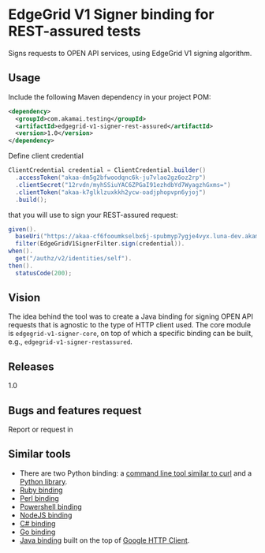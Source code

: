# EdgeGrid V1 Signer binding for REST-assured tests

Signs requests to OPEN API services, using EdgeGrid V1 signing algorithm.

## Usage

Include the following Maven dependency in your project POM:

```xml
<dependency>
  <groupId>com.akamai.testing</groupId>
  <artifactId>edgegrid-v1-signer-rest-assured</artifactId>
  <version>1.0</version>
</dependency>
```

Define client credential

```java
ClientCredential credential = ClientCredential.builder()
  .accessToken("akaa-dm5g2bfwoodqnc6k-ju7vlao2gz6oz2rp")
  .clientSecret("12rvdn/myhSSiuYAC6ZPGaI91ezhdbYd7WyagzhGxms=")
  .clientToken("akaa-k7glklzuxkkh2ycw-oadjphopvpn6yjoj")
  .build();
```      
that you will use to sign your REST-assured request:
```java
given().
  baseUri("https://akaa-cf6fooumkselbx6j-spubmyp7ygje4vyx.luna-dev.akamaiapis.net").
  filter(EdgeGridV1SignerFilter.sign(credential)).
when().
  get("/authz/v2/identities/self").
then().
  statusCode(200);
```

## Vision

The idea behind the tool was to create a Java binding for signing OPEN API requests that is agnostic to the type of 
HTTP client used. The core module is `edgegrid-v1-signer-core`, on top of which a specific binding can be built, e.g., 
`edgegrid-v1-signer-restassured`.

## Releases 

1.0

## Bugs and features request

Report or request in 

## Similar tools

* There are two Python binding: a [command line tool similar to curl][1] and a [Python library][2].
* [Ruby binding][2]
* [Perl binding][3]
* [Powershell binding][4]
* [NodeJS binding][5]
* [C# binding][6]
* [Go binding][7]
* [Java binding][9] built on the top of [Google HTTP Client][10].

[1]: https://github.com/akamai-open/edgegrid-curl
[2]: https://github.com/akamai-open/AkamaiOPEN-edgegrid-python
[3]: https://github.com/akamai-open/AkamaiOPEN-edgegrid-ruby
[4]: https://github.com/akamai-open/AkamaiOPEN-edgegrid-perl
[5]: https://github.com/akamai-open/AkamaiOPEN-powershell
[6]: https://github.com/akamai-open/AkamaiOPEN-edgegrid-node
[7]: https://github.com/akamai-open/AkamaiOPEN-edgegrid-C-Sharp
[8]: https://github.com/akamai-open/AkamaiOPEN-edgegrid-golang
[9]: https://github.com/akamai-open/AkamaiOPEN-edgegrid-java
[10]: https://github.com/google/google-http-java-client
